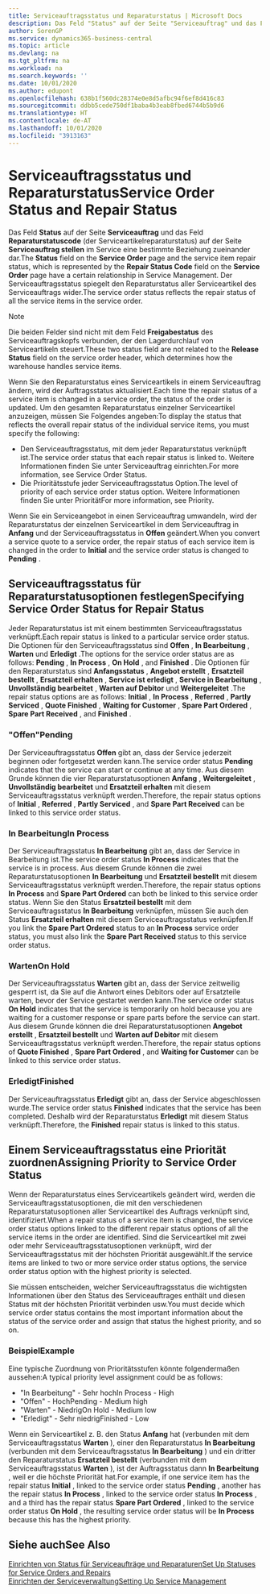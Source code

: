 ```yaml
---
title: Serviceauftragsstatus und Reparaturstatus | Microsoft Docs
description: Das Feld "Status" auf der Seite "Serviceauftrag" und das Feld "Reparaturstatuscode" (der Serviceartikelreparaturstatus) auf der Seite "Serviceauftrag stellen" im Service eine bestimmte Beziehung zueinander dar. Der Serviceauftragsstatus spiegelt den Reparaturstatus aller Serviceartikel des Serviceauftrags wider.
author: SorenGP
ms.service: dynamics365-business-central
ms.topic: article
ms.devlang: na
ms.tgt_pltfrm: na
ms.workload: na
ms.search.keywords: ''
ms.date: 10/01/2020
ms.author: edupont
ms.openlocfilehash: 638b1f560dc28374e0e8d5afbc94f6ef8d416c83
ms.sourcegitcommit: ddbb5cede750df1baba4b3eab8fbed6744b5b9d6
ms.translationtype: HT
ms.contentlocale: de-AT
ms.lasthandoff: 10/01/2020
ms.locfileid: "3913163"
---
```

# <a name="service-order-status-and-repair-status"></a><span data-ttu-id="5c0e1-104">Serviceauftragsstatus und Reparaturstatus</span><span class="sxs-lookup"><span data-stu-id="5c0e1-104">Service Order Status and Repair Status</span></span>
<span data-ttu-id="5c0e1-105">Das Feld **Status** auf der Seite **Serviceauftrag** und das Feld **Reparaturstatuscode** (der Serviceartikelreparaturstatus) auf der Seite **Serviceauftrag stellen** im Service eine bestimmte Beziehung zueinander dar.</span><span class="sxs-lookup"><span data-stu-id="5c0e1-105">The **Status** field on the **Service Order** page and the service item repair status, which is represented by the **Repair Status Code** field on the **Service Order** page have a certain relationship in Service Management.</span></span> <span data-ttu-id="5c0e1-106">Der Serviceauftragsstatus spiegelt den Reparaturstatus aller Serviceartikel des Serviceauftrags wider.</span><span class="sxs-lookup"><span data-stu-id="5c0e1-106">The service order status reflects the repair status of all the service items in the service order.</span></span>  

> [!NOTE]  
>  <span data-ttu-id="5c0e1-107">Die beiden Felder sind nicht mit dem Feld **Freigabestatus** des Serviceauftragskopfs verbunden, der den Lagerdurchlauf von Serviceartikeln steuert.</span><span class="sxs-lookup"><span data-stu-id="5c0e1-107">These two status field are not related to the **Release Status** field on the service order header, which determines how the warehouse handles service items.</span></span>  

 <span data-ttu-id="5c0e1-108">Wenn Sie den Reparaturstatus eines Serviceartikels in einem Serviceauftrag ändern, wird der Auftragsstatus aktualisiert.</span><span class="sxs-lookup"><span data-stu-id="5c0e1-108">Each time the repair status of a service item is changed in a service order, the status of the order is updated.</span></span> <span data-ttu-id="5c0e1-109">Um den gesamten Reparaturstatus einzelner Serviceartikel anzuzeigen, müssen Sie Folgendes angeben:</span><span class="sxs-lookup"><span data-stu-id="5c0e1-109">To display the status that reflects the overall repair status of the individual service items, you must specify the following:</span></span>  

* <span data-ttu-id="5c0e1-110">Den Serviceauftragsstatus, mit dem jeder Reparaturstatus verknüpft ist.</span><span class="sxs-lookup"><span data-stu-id="5c0e1-110">The service order status that each repair status is linked to.</span></span> <span data-ttu-id="5c0e1-111">Weitere Informationen finden Sie unter Serviceauftrag einrichten.</span><span class="sxs-lookup"><span data-stu-id="5c0e1-111">For more information, see Service Order Status.</span></span>  
* <span data-ttu-id="5c0e1-112">Die Prioritätsstufe jeder Serviceauftragsstatus Option.</span><span class="sxs-lookup"><span data-stu-id="5c0e1-112">The level of priority of each service order status option.</span></span> <span data-ttu-id="5c0e1-113">Weitere Informationen finden Sie unter Priorität</span><span class="sxs-lookup"><span data-stu-id="5c0e1-113">For more information, see Priority.</span></span>  

 <span data-ttu-id="5c0e1-114">Wenn Sie ein Serviceangebot in einen Serviceauftrag umwandeln, wird der Reparaturstatus der einzelnen Serviceartikel in dem Serviceauftrag in **Anfang** und der Serviceauftragsstatus in **Offen** geändert.</span><span class="sxs-lookup"><span data-stu-id="5c0e1-114">When you convert a service quote to a service order, the repair status of each service item is changed in the order to **Initial** and the service order status is changed to **Pending** .</span></span>  

## <a name="specifying-service-order-status-for-repair-status"></a><span data-ttu-id="5c0e1-115">Serviceauftragsstatus für Reparaturstatusoptionen festlegen</span><span class="sxs-lookup"><span data-stu-id="5c0e1-115">Specifying Service Order Status for Repair Status</span></span>  
<span data-ttu-id="5c0e1-116">Jeder Reparaturstatus ist mit einem bestimmten Serviceauftragsstatus verknüpft.</span><span class="sxs-lookup"><span data-stu-id="5c0e1-116">Each repair status is linked to a particular service order status.</span></span> <span data-ttu-id="5c0e1-117">Die Optionen für den Serviceauftragsstatus sind **Offen** , **In Bearbeitung** , **Warten** und **Erledigt** .</span><span class="sxs-lookup"><span data-stu-id="5c0e1-117">The options for the service order status are as follows: **Pending** , **In Process** , **On Hold** , and **Finished** .</span></span> <span data-ttu-id="5c0e1-118">Die Optionen für den Reparaturstatus sind **Anfangsstatus** , **Angebot erstellt** , **Ersatzteil bestellt** , **Ersatzteil erhalten** , **Service ist erledigt** , **Service in Bearbeitung** , **Unvollständig bearbeitet** , **Warten auf Debitor** und **Weitergeleitet** .</span><span class="sxs-lookup"><span data-stu-id="5c0e1-118">The repair status options are as follows: **Initial** , **In Process** , **Referred** , **Partly Serviced** , **Quote Finished** , **Waiting for Customer** , **Spare Part Ordered** , **Spare Part Received** , and **Finished** .</span></span>  

### <a name="pending"></a><span data-ttu-id="5c0e1-119">"Offen"</span><span class="sxs-lookup"><span data-stu-id="5c0e1-119">Pending</span></span>  
<span data-ttu-id="5c0e1-120">Der Serviceauftragsstatus **Offen** gibt an, dass der Service jederzeit beginnen oder fortgesetzt werden kann.</span><span class="sxs-lookup"><span data-stu-id="5c0e1-120">The service order status **Pending** indicates that the service can start or continue at any time.</span></span> <span data-ttu-id="5c0e1-121">Aus diesem Grunde können die vier Reparaturstatusoptionen **Anfang** , **Weitergeleitet** , **Unvollständig bearbeitet** und **Ersatzteil erhalten** mit diesem Serviceauftragsstatus verknüpft werden.</span><span class="sxs-lookup"><span data-stu-id="5c0e1-121">Therefore, the repair status options of **Initial** , **Referred** , **Partly Serviced** , and **Spare Part Received** can be linked to this service order status.</span></span>  

### <a name="in-process"></a><span data-ttu-id="5c0e1-122">In Bearbeitung</span><span class="sxs-lookup"><span data-stu-id="5c0e1-122">In Process</span></span>  
<span data-ttu-id="5c0e1-123">Der Serviceauftragsstatus **In Bearbeitung** gibt an, dass der Service in Bearbeitung ist.</span><span class="sxs-lookup"><span data-stu-id="5c0e1-123">The service order status **In Process** indicates that the service is in process.</span></span> <span data-ttu-id="5c0e1-124">Aus diesem Grunde können die zwei Reparaturstatusoptionen **In Bearbeitung** und **Ersatzteil bestellt** mit diesem Serviceauftragsstatus verknüpft werden.</span><span class="sxs-lookup"><span data-stu-id="5c0e1-124">Therefore, the repair status options **In Process** and **Spare Part Ordered** can both be linked to this service order status.</span></span> <span data-ttu-id="5c0e1-125">Wenn Sie den Status **Ersatzteil bestellt** mit dem Serviceauftragsstatus **In Bearbeitung** verknüpfen, müssen Sie auch den Status **Ersatzteil erhalten** mit diesem Serviceauftragsstatus verknüpfen.</span><span class="sxs-lookup"><span data-stu-id="5c0e1-125">If you link the **Spare Part Ordered** status to an **In Process** service order status, you must also link the **Spare Part Received** status to this service order status.</span></span>  

### <a name="on-hold"></a><span data-ttu-id="5c0e1-126">Warten</span><span class="sxs-lookup"><span data-stu-id="5c0e1-126">On Hold</span></span>  
<span data-ttu-id="5c0e1-127">Der Serviceauftragsstatus **Warten** gibt an, dass der Service zeitweilig gesperrt ist, da Sie auf die Antwort eines Debitors oder auf Ersatzteile warten, bevor der Service gestartet werden kann.</span><span class="sxs-lookup"><span data-stu-id="5c0e1-127">The service order status **On Hold** indicates that the service is temporarily on hold because you are waiting for a customer response or spare parts before the service can start.</span></span> <span data-ttu-id="5c0e1-128">Aus diesem Grunde können die drei Reparaturstatusoptionen **Angebot erstellt** , **Ersatzteil bestellt** und **Warten auf Debitor** mit diesem Serviceauftragsstatus verknüpft werden.</span><span class="sxs-lookup"><span data-stu-id="5c0e1-128">Therefore, the repair status options of **Quote Finished** , **Spare Part Ordered** , and **Waiting for Customer** can be linked to this service order status.</span></span>  

### <a name="finished"></a><span data-ttu-id="5c0e1-129">Erledigt</span><span class="sxs-lookup"><span data-stu-id="5c0e1-129">Finished</span></span>  
<span data-ttu-id="5c0e1-130">Der Serviceauftragsstatus **Erledigt** gibt an, dass der Service abgeschlossen wurde.</span><span class="sxs-lookup"><span data-stu-id="5c0e1-130">The service order status **Finished** indicates that the service has been completed.</span></span> <span data-ttu-id="5c0e1-131">Deshalb wird der Reparaturstatus **Erledigt** mit diesem Status verknüpft.</span><span class="sxs-lookup"><span data-stu-id="5c0e1-131">Therefore, the **Finished** repair status is linked to this status.</span></span>  

## <a name="assigning-priority-to-service-order-status"></a><span data-ttu-id="5c0e1-132">Einem Serviceauftragsstatus eine Priorität zuordnen</span><span class="sxs-lookup"><span data-stu-id="5c0e1-132">Assigning Priority to Service Order Status</span></span>  
<span data-ttu-id="5c0e1-133">Wenn der Reparaturstatus eines Serviceartikels geändert wird, werden die Serviceauftragsstatusoptionen, die mit den verschiedenen Reparaturstatusoptionen aller Serviceartikel des Auftrags verknüpft sind, identifiziert.</span><span class="sxs-lookup"><span data-stu-id="5c0e1-133">When a repair status of a service item is changed, the service order status options linked to the different repair status options of all the service items in the order are identified.</span></span> <span data-ttu-id="5c0e1-134">Sind die Serviceartikel mit zwei oder mehr Serviceauftragsstatusoptionen verknüpft, wird der Serviceauftragsstatus mit der höchsten Priorität ausgewählt.</span><span class="sxs-lookup"><span data-stu-id="5c0e1-134">If the service items are linked to two or more service order status options, the service order status option with the highest priority is selected.</span></span>  

<span data-ttu-id="5c0e1-135">Sie müssen entscheiden, welcher Serviceauftragsstatus die wichtigsten Informationen über den Status des Serviceauftrages enthält und diesen Status mit der höchsten Priorität verbinden usw.</span><span class="sxs-lookup"><span data-stu-id="5c0e1-135">You must decide which service order status contains the most important information about the status of the service order and assign that status the highest priority, and so on.</span></span>  

### <a name="example"></a><span data-ttu-id="5c0e1-136">Beispiel</span><span class="sxs-lookup"><span data-stu-id="5c0e1-136">Example</span></span>  
<span data-ttu-id="5c0e1-137">Eine typische Zuordnung von Prioritätsstufen könnte folgendermaßen aussehen:</span><span class="sxs-lookup"><span data-stu-id="5c0e1-137">A typical priority level assignment could be as follows:</span></span>  

* <span data-ttu-id="5c0e1-138">"In Bearbeitung" - Sehr hoch</span><span class="sxs-lookup"><span data-stu-id="5c0e1-138">In Process - High</span></span>  
* <span data-ttu-id="5c0e1-139">"Offen" - Hoch</span><span class="sxs-lookup"><span data-stu-id="5c0e1-139">Pending - Medium high</span></span>  
* <span data-ttu-id="5c0e1-140">"Warten" - Niedrig</span><span class="sxs-lookup"><span data-stu-id="5c0e1-140">On Hold - Medium low</span></span>  
* <span data-ttu-id="5c0e1-141">"Erledigt" - Sehr niedrig</span><span class="sxs-lookup"><span data-stu-id="5c0e1-141">Finished - Low</span></span>  

<span data-ttu-id="5c0e1-142">Wenn ein Serviceartikel z. B. den Status **Anfang** hat (verbunden mit dem Serviceauftragsstatus **Warten** ), einer den Reparaturstatus **In Bearbeitung** (verbunden mit dem Serviceauftragsstatus **In Bearbeitung** ) und ein dritter den Reparaturstatus **Ersatzteil bestellt** (verbunden mit dem Serviceauftragsstatus **Warten** ), ist der Auftragsstatus dann **In Bearbeitung** , weil er die höchste Priorität hat.</span><span class="sxs-lookup"><span data-stu-id="5c0e1-142">For example, if one service item has the repair status **Initial** , linked to the service order status **Pending** , another has the repair status **In Process** , linked to the service order status **In Process** , and a third has the repair status **Spare Part Ordered** , linked to the service order status **On Hold** , the resulting service order status will be **In Process** because this has the highest priority.</span></span>  

## <a name="see-also"></a><span data-ttu-id="5c0e1-143">Siehe auch</span><span class="sxs-lookup"><span data-stu-id="5c0e1-143">See Also</span></span>  
[<span data-ttu-id="5c0e1-144">Einrichten von Status für Serviceaufträge und Reparaturen</span><span class="sxs-lookup"><span data-stu-id="5c0e1-144">Set Up Statuses for Service Orders and Repairs</span></span>](service-order-repair-status.md)  
[<span data-ttu-id="5c0e1-145">Einrichten der Serviceverwaltung</span><span class="sxs-lookup"><span data-stu-id="5c0e1-145">Setting Up Service Management</span></span>](service-setup-service.md)  
